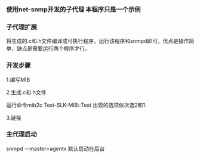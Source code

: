 ### 使用net-snmp开发的子代理 本程序只是一个示例


### 子代理扩展
将生成的.c和.h文件编译成可执行程序，运行该程序和snmpd即可，优点是操作简单，缺点是需要运行两个程序才行。

### 开发步骤

1.编写MIB


2.生成.c和.h文件 

运行命令mib2c Test-SLK-MIB::Test 出现的选项依次选2和1.

3.链接


### 主代理启动

snmpd --master=agentx  默认启动在后台

